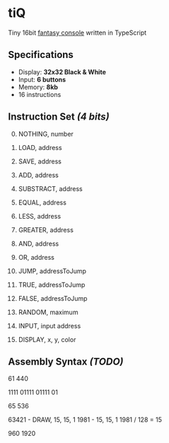 # tiQ
 Tiny 16bit [fantasy console](https://github.com/topics/fantasy-console) written in TypeScript

## Specifications
* Display: **32x32 Black & White**
* Input: **6 buttons**
* Memory: **8kb** 
* 16 instructions

## Instruction Set _(4 bits)_
0. NOTHING, number
1. LOAD, address
2. SAVE, address

3. ADD, address
4. SUBSTRACT, address

5. EQUAL, address
6. LESS, address
7. GREATER, address
8. AND, address
9. OR, address

10. JUMP, addressToJump
11. TRUE, addressToJump
12. FALSE, addressToJump

13. RANDOM, maximum
14. INPUT, input address
15. DISPLAY, x, y, color

## Assembly Syntax _(TODO)_

61 440

1111 01111 01111 01

65 536


63421 - DRAW, 15, 15, 1
1981 - 15, 15, 1
1981 / 128 = 15

960
1920